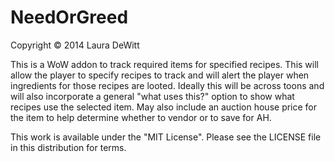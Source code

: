 NeedOrGreed
===========

Copyright © 2014 Laura DeWitt

This is a WoW addon to track required items for specified recipes.
This will allow the player to specify recipes to track and will alert the player when ingredients
for those recipes are looted. Ideally this will be across toons and will also incorporate a general
"what uses this?" option to show what recipes use the selected item. May also include an auction house
price for the item to help determine whether to vendor or to save for AH.


This work is available under the "MIT License". Please see the LICENSE file in this distribution for terms.
